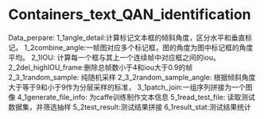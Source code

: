 # Containers_text_QAN_identification

Data_perpare:
1_1angle_detail:计算标记文本框的倾斜角度，区分水平和垂直标记。
1_2combine_angle:一帧图对应多个标记框，图的角度为图中标记框的角度平均。
2_1IOU: 计算每一个框与其上一个连续帧中对应框之间的iou。
2_2del_highIOU_frame:删除总帧数小于4和iou大于0.9的帧
2_3_1random_sample: 纯随机采样
2_3_2random_sample_angle: 根据倾斜角度大于等于9和小于9作为分层采样的标准，
3_1patch_join:一组序列拼接为一个图像
4_1generate_file_info: 为caffe训练制作文本信息
5_1read_test_file: 读取测试数据集，并筛选抽样
5_2test_result:测试结果拼接
6_1result_stat:测试结果统计
